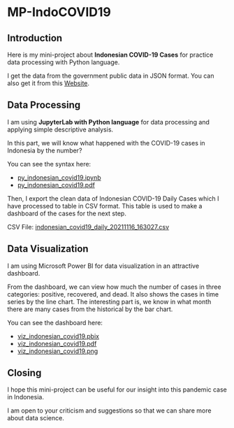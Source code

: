 # MP-IndoCOVID19

## Introduction

Here is my mini-project about **Indonesian COVID-19 Cases** for practice data processing with Python language.

I get the data from the government public data in JSON format.
You can also get it from this [Website](https://data.covid19.go.id/).

## Data Processing

I am using **JupyterLab with Python language** for data processing and applying simple descriptive analysis.

In this part, we will know what happened with the COVID-19 cases in Indonesia by the number?

You can see the syntax here:

- [py_indonesian_covid19.ipynb](https://github.com/faisalydth/mp-covid19-indonesia/blob/main/py_indonesian_covid19.ipynb)
- [py_indonesian_covid19.pdf](https://github.com/faisalydth/mp-covid19-indonesia/blob/main/exported/py_indonesian_covid19.pdf)

Then, I export the clean data of Indonesian COVID-19 Daily Cases which I have processed to table in CSV format.
This table is used to make a dashboard of the cases for the next step.

CSV File: [indonesian_covid19_daily_20211116_163027.csv](https://github.com/faisalydth/mp-covid19-indonesia/blob/main/dataset/indonesian_covid19_daily_20211116_163027.csv)

## Data Visualization

I am using Microsoft Power BI for data visualization in an attractive dashboard.

From the dashboard, we can view how much the number of cases in three categories: positive, recovered, and dead.
It also shows the cases in time series by the line chart.
The interesting part is, we know in what month there are many cases from the historical by the bar chart.

You can see the dashboard here:

- [viz_indonesian_covid19.pbix](https://github.com/faisalydth/mp-covid19-indonesia/blob/main/viz_indonesian_covid19.pbix)
- [viz_indonesian_covid19.pdf](https://github.com/faisalydth/mp-covid19-indonesia/blob/main/exported/viz_indonesian_covid19.pdf)
- [viz_indonesian_covid19.png](https://github.com/faisalydth/mp-covid19-indonesia/blob/main/exported/viz_indonesian_covid19.png)

## Closing

I hope this mini-project can be useful for our insight into this pandemic case in Indonesia.

I am open to your criticism and suggestions so that we can share more about data science.
